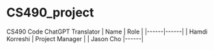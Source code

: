 # CS490_project
CS490 Code ChatGPT Translator 
| Name | Role |
|------|------|
| Hamdi Korreshi | Project Manager |
| Jason Cho |------|
